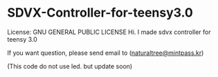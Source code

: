 SDVX-Controller-for-teensy3.0
===========================
License: GNU GENERAL PUBLIC LICENSE
Hi.
I made sdvx controller for teensy 3.0

If you want question, please send email to (naturaltree@mintpass.kr)

(This code do not use led. but update soon)

